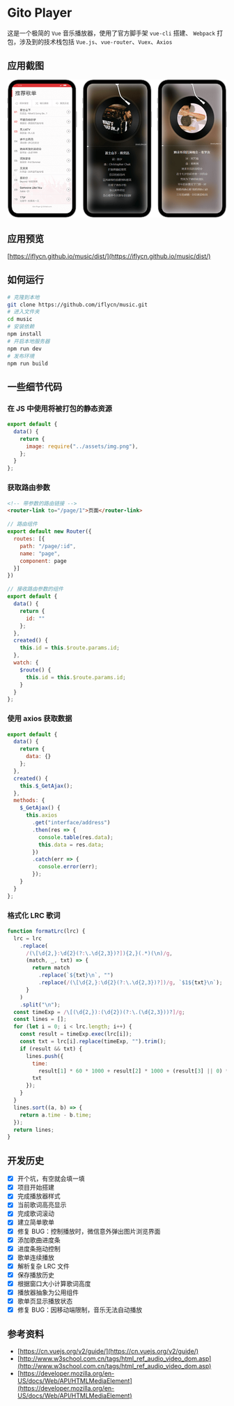 # Gito Player
这是一个极简的 `Vue` 音乐播放器，使用了官方脚手架 `vue-cli` 搭建、 `Webpack` 打包，涉及到的技术栈包括 `Vue.js`、`vue-router`、`Vuex`、`Axios`

## 应用截图
![](https://github.com/iflycn/music/blob/master/dist/screenshot.png)

## 应用预览
[https://iflycn.github.io/music/dist/](https://iflycn.github.io/music/dist/)

## 如何运行
``` bash
# 克隆到本地
git clone https://github.com/iflycn/music.git
# 进入文件夹
cd music
# 安装依赖
npm install
# 开启本地服务器
npm run dev
# 发布环境
npm run build
```

## 一些细节代码

### 在 JS 中使用将被打包的静态资源
```javascript
export default {
  data() {
    return {
      image: require("../assets/img.png"),
    };
  }
};
```

### 获取路由参数
```html
<!-- 带参数的路由链接 -->
<router-link to="/page/1">页面</router-link>
```
```javascript
// 路由组件
export default new Router({
  routes: [{
    path: "/page/:id",
    name: "page",
    component: page
  }]
})
```
```javascript
// 接收路由参数的组件
export default {
  data() {
    return {
      id: ""
    };
  },
  created() {
    this.id = this.$route.params.id;
  },
  watch: {
    $route() {
      this.id = this.$route.params.id;
    }
  }
};
```

### 使用 axios 获取数据
```javascript
export default {
  data() {
    return {
      data: {}
    };
  },
  created() {
    this.$_GetAjax();
  },
  methods: {
    $_GetAjax() {
      this.axios
        .get("interface/address")
        .then(res => {
          console.table(res.data);
          this.data = res.data;
        })
        .catch(err => {
          console.error(err);
        });
    }
  }
};
```

### 格式化 LRC 歌词
```javascript
function formatLrc(lrc) {
  lrc = lrc
    .replace(
      /(\[\d{2,}:\d{2}(?:\.\d{2,3})?]){2,}(.*)(\n)/g,
      (match, _, txt) => {
        return match
          .replace(`${txt}\n`, "")
          .replace(/(\[\d{2,}:\d{2}(?:\.\d{2,3})?])/g, `$1${txt}\n`);
      }
    )
    .split("\n");
  const timeExp = /\[(\d{2,}):(\d{2})(?:\.(\d{2,3}))?]/g;
  const lines = [];
  for (let i = 0; i < lrc.length; i++) {
    const result = timeExp.exec(lrc[i]);
    const txt = lrc[i].replace(timeExp, "").trim();
    if (result && txt) {
      lines.push({
        time:
          result[1] * 60 * 1000 + result[2] * 1000 + (result[3] || 0) * 10,
        txt
      });
    }
  }
  lines.sort((a, b) => {
    return a.time - b.time;
  });
  return lines;
}
```

## 开发历史
- [x] 开个坑，有空就会填一填
- [x] 项目开始搭建
- [x] 完成播放器样式
- [x] 当前歌词高亮显示
- [x] 完成歌词滚动
- [x] 建立简单歌单
- [x] 修复 BUG：控制播放时，微信意外弹出图片浏览界面
- [x] 添加歌曲进度条
- [x] 进度条拖动控制
- [x] 歌单连续播放
- [x] 解析复杂 LRC 文件
- [x] 保存播放历史
- [x] 根据窗口大小计算歌词高度
- [x] 播放器抽象为公用组件
- [x] 歌单页显示播放状态
- [x] 修复 BUG：因移动端限制，音乐无法自动播放

## 参考资料
- [https://cn.vuejs.org/v2/guide/](https://cn.vuejs.org/v2/guide/)
- [http://www.w3school.com.cn/tags/html_ref_audio_video_dom.asp](http://www.w3school.com.cn/tags/html_ref_audio_video_dom.asp)
- [https://developer.mozilla.org/en-US/docs/Web/API/HTMLMediaElement](https://developer.mozilla.org/en-US/docs/Web/API/HTMLMediaElement)